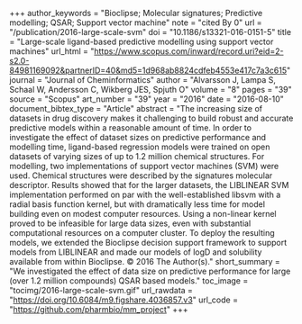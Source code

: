 +++
author_keywords = "Bioclipse;  Molecular signatures;  Predictive modelling;  QSAR;  Support vector machine"
note = "cited By 0"
url = "/publication/2016-large-scale-svm"
doi = "10.1186/s13321-016-0151-5"
title = "Large-scale ligand-based predictive modelling using support vector machines"
url_html = "https://www.scopus.com/inward/record.uri?eid=2-s2.0-84981169092&partnerID=40&md5=1d968ab8824cdfeb4553e417c7a3c615"
journal = "Journal of Cheminformatics"
author = "Alvarsson J, Lampa S, Schaal W, Andersson C, Wikberg JES, Spjuth O"
volume = "8"
pages = "39"
source = "Scopus"
art_number = "39"
year = "2016"
date = "2016-08-10"
document_bibtex_type = "Article"
abstract = "The increasing size of datasets in drug discovery makes it challenging to build robust and accurate predictive models within a reasonable amount of time. In order to investigate the effect of dataset sizes on predictive performance and modelling time, ligand-based regression models were trained on open datasets of varying sizes of up to 1.2 million chemical structures. For modelling, two implementations of support vector machines (SVM) were used. Chemical structures were described by the signatures molecular descriptor. Results showed that for the larger datasets, the LIBLINEAR SVM implementation performed on par with the well-established libsvm with a radial basis function kernel, but with dramatically less time for model building even on modest computer resources. Using a non-linear kernel proved to be infeasible for large data sizes, even with substantial computational resources on a computer cluster. To deploy the resulting models, we extended the Bioclipse decision support framework to support models from LIBLINEAR and made our models of logD and solubility available from within Bioclipse. © 2016 The Author(s)."
short_summary = "We investigated the effect of data size on predictive performance for large (over 1.2 million compounds) QSAR based models."
toc_image = "tocimg/2016-large-scale-svm.gif"
url_rawdata = "https://doi.org/10.6084/m9.figshare.4036857.v3"
url_code = "https://github.com/pharmbio/mm_project"
+++

